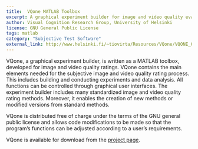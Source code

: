 ```yaml
---
title:  VQone MATLAB Toolbox
excerpt: A graphical experiment builder for image and video quality evaluations
author: Visual Cognition Research Group, University of Helsinki
license: GNU General Public License
tags: matlab
category: "Subjective Test Software"
external_link: http://www.helsinki.fi/~tiovirta/Resources/VQone/VQONE_0.94_release_v005.zip
---
```


VQone, a graphical experiment builder, is written as a MATLAB toolbox, developed for image and video quality ratings. VQone contains the main elements needed for the subjective image and video quality rating process. This includes building and conducting experiments and data analysis. All functions can be controlled through graphical user interfaces. The experiment builder includes many standardized image and video quality rating methods. Moreover, it enables the creation of new methods or modified versions from standard methods.

VQone is distributed free of charge under the terms of the GNU general public license and allows code modifications to be made so that the program’s functions can be adjusted according to a user’s requirements.

VQone is available for download from the [project page](http://www.helsinki.fi/psychology/groups/visualcognition/).